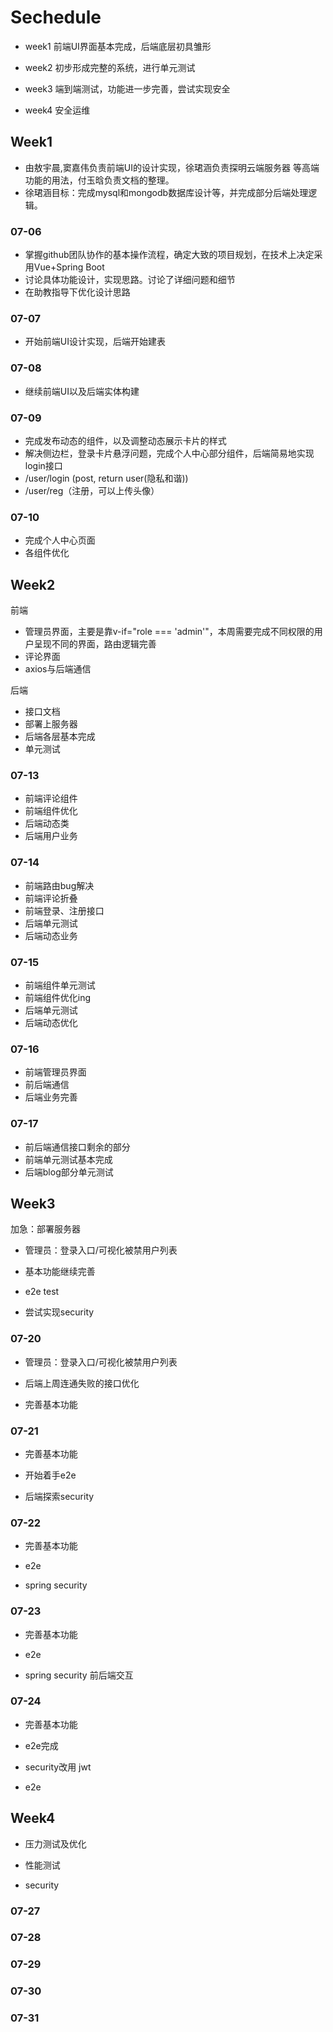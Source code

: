 # Sechedule

- week1 前端UI界面基本完成，后端底层初具雏形

- week2 初步形成完整的系统，进行单元测试

- week3 端到端测试，功能进一步完善，尝试实现安全

- week4 安全运维

## Week1

- 由敖宇晨,窦嘉伟负责前端UI的设计实现，徐珺涵负责探明云端服务器 等高端功能的用法，付玉晗负责文档的整理。
- 徐珺涵目标：完成mysql和mongodb数据库设计等，并完成部分后端处理逻辑。

### 07-06

- 掌握github团队协作的基本操作流程，确定大致的项目规划，在技术上决定采用Vue+Spring Boot
- 讨论具体功能设计，实现思路。讨论了详细问题和细节
- 在助教指导下优化设计思路

### 07-07

- 开始前端UI设计实现，后端开始建表

### 07-08

- 继续前端UI以及后端实体构建

### 07-09

- 完成发布动态的组件，以及调整动态展示卡片的样式
- 解决侧边栏，登录卡片悬浮问题，完成个人中心部分组件，后端简易地实现login接口
- /user/login (post, return user(隐私和谐))
- /user/reg（注册，可以上传头像）

### 07-10

- 完成个人中心页面
- 各组件优化

## Week2

前端

- 管理员界面，主要是靠v-if="role === 'admin'"，本周需要完成不同权限的用户呈现不同的界面，路由逻辑完善
- 评论界面
- axios与后端通信

后端

- 接口文档
- 部署上服务器
- 后端各层基本完成
- 单元测试

### 07-13

- 前端评论组件
- 前端组件优化
- 后端动态类
- 后端用户业务

### 07-14

- 前端路由bug解决
- 前端评论折叠
- 前端登录、注册接口
- 后端单元测试
- 后端动态业务

### 07-15

- 前端组件单元测试
- 前端组件优化ing
- 后端单元测试
- 后端动态优化

### 07-16

- 前端管理员界面
- 前后端通信
- 后端业务完善

### 07-17

- 前后端通信接口剩余的部分
- 前端单元测试基本完成
- 后端blog部分单元测试

## Week3

加急：部署服务器

- 管理员：登录入口/可视化被禁用户列表

- 基本功能继续完善

- e2e test

- 尝试实现security

### 07-20

- 管理员：登录入口/可视化被禁用户列表

- 后端上周连通失败的接口优化

- 完善基本功能

### 07-21

- 完善基本功能

- 开始着手e2e

- 后端探索security

### 07-22

- 完善基本功能

- e2e

- spring security

### 07-23

- 完善基本功能

- e2e

- spring security 前后端交互

### 07-24

- 完善基本功能

- e2e完成

- security改用 jwt

- e2e

## Week4

- 压力测试及优化

- 性能测试

- security

### 07-27

### 07-28

### 07-29

### 07-30

### 07-31
